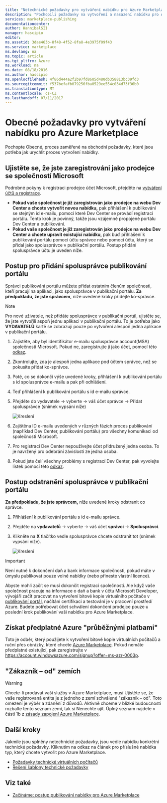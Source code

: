 ```yaml
---
title: "Netechnické požadavky pro vytváření nabídku pro Azure Marketplace | Microsoft Docs"
description: "Pochopili požadavky na vytvoření a nasazení nabídku pro Azure Marketplace pro ostatní k nákupu."
services: marketplace-publishing
documentationcenter: 
author: HannibalSII
manager: hascipio
editor: 
ms.assetid: 3dae463b-8f48-4f52-8fa8-4e3975f09f43
ms.service: marketplace
ms.devlang: na
ms.topic: article
ms.tgt_pltfrm: Azure
ms.workload: na
ms.date: 08/18/2016
ms.author: hascipio
ms.openlocfilehash: 4f86d444a2f2b97fd8605d480db358813bc39fd3
ms.sourcegitcommit: f537befafb079256fba0529ee554c034d73f36b0
ms.translationtype: MT
ms.contentlocale: cs-CZ
ms.lasthandoff: 07/11/2017
---
```

# <a name="general-prerequisites-for-creating-an-offer-for-the-azure-marketplace"></a>Obecné požadavky pro vytváření nabídku pro Azure Marketplace
Pochopte Obecné, proces zaměřené na obchodní požadavky, které jsou potřeba jak urychlit proces vytvoření nabídky.

## <a name="ensure-that-you-are-registered-as-a-seller-with-microsoft"></a>Ujistěte se, že jste zaregistrováni jako prodejce se společností Microsoft
Podrobné pokyny k registraci prodejce účet Microsoft, přejděte na [vytváření účtů a registrace](marketplace-publishing-accounts-creation-registration.md).

* **Pokud vaše společnost je již zaregistrován jako prodejce na webu Dev Center a chcete vytvořit novou nabídku,** pak přihlášení k publikování se stejným id e-mailu, pomocí které Dev Center se provádí registraci portálu. Tento krok je povinný, takže jsou vzájemně propojené portálu Dev Center a publikování.
* **Pokud vaše společnost je již zaregistrován jako prodejce na webu Dev Center a chcete upravit existující nabídku,** pak buď přihlášení k publikování portálu pomocí účtu správce nebo pomocí účtu, který se přidal jako spolusprávce v publikační portálu. Postup přidání spolusprávce účtu je uveden níže.

## <a name="steps-to-add-a-co-admin-in-the-publishing-portal"></a>Postup pro přidání spolusprávce publikování portálu
Správci publikování portálu můžete přidat ostatním členům společnosti, kteří pracují na aplikaci, jako spolusprávce v publikační portálu. **Za předpokladu, že jste správcem,** níže uvedené kroky přidejte ko-správce.

> [!NOTE]
> Pro nové uživatele, než přidáte spolusprávce v publikační portál, ujistěte se, že jste vytvořili aspoň jednu aplikaci v publikační portálu. To je potřeba jako **VYDAVATELŮ** kartě se zobrazují pouze po vytvoření alespoň jedna aplikace v publikační portálu.
> 
> 

1. Zajistěte, aby byl identifikátor e-mailu spolusprávce account(MSA) společnosti Microsoft. Pokud ne, zaregistrujte ji jako účet, pomocí této [odkaz](https://signup.live.com/signup?uaid=0089f09ccae94043a0f07c2aaf928831&lic=1).
2. Zkontrolujte, zda je alespoň jedna aplikace pod účtem správce, než se pokusíte přidat ko-správce.
3. Poté, co se dokončí výše uvedené kroky, přihlášení k publikování portálu s id spolusprávce e-mailu a pak při odhlášení.
4. Teď přihlášení k publikování portálu s id e-mailu správce.
5. Přejděte do vydavatele -> vyberte -> váš účet správce -> Přidat spolusprávce (snímek vypsáni níže)
   
    ![Kreslení](media/marketplace-publishing-pre-requisites/imgAddAdmin_05.png)
6. Zajištěna ID e-mailu uvedených v různých fázích proces publikování (například Dev Center, publikování portálu) pro všechny komunikaci od společnosti Microsoft.
7. Pro registraci Dev Center nepoužívejte účet přidružený jedna osoba. To je navržený pro odebrání závislostí ze jedna osoba.
8. Pokud jste čelí všechny problémy s registrací Dev Center, pak vyvolejte lístek pomocí této [odkaz](https://developer.microsoft.com/en-us/windows/support).

## <a name="steps-to-delete-a-co-admin-in-the-publishing-portal"></a>Postup odstranění spolusprávce v publikační portálu
**Za předpokladu, že jste správcem,** níže uvedené kroky odstranit co správce.

1. Přihlášení k publikování portálu s id e-mailu správce.
2. Přejděte na **vydavatelů** -> vyberte -> váš účet **správci** -> **Spolusprávci**.
3. Klikněte na **X** tlačítko vedle spolusprávce chcete odstranit tot (snímek vypsáni níže).
   
    ![Kreslení](media/marketplace-publishing-pre-requisites/imgDeleteAdmin_03.png)

> [!IMPORTANT]
> Není nutné k dokončení daň a bank informace společnosti, pokud máte v úmyslu publikovat pouze volné nabídky (nebo přineste vlastní licence).
> 
> Abyste mohli začít se musí dokončit registraci společnosti. Ale když vaše společnost pracuje na informace o daň a bank v účtu Microsoft Developer, vývojáři začít pracovat na vytvoření bitové kopie virtuálního počítače v [publikování portál](https://publish.windowsazure.com), načítání certifikaci a testování je v pracovní prostředí Azure. Budete potřebovat účet schválení dokončení prodejce pouze u poslední krok publikování vaši nabídku pro Azure Marketplace.
> 
> 

## <a name="acquire-an-azure-pay-as-you-go-subscription"></a>Získat předplatné Azure "průběžnými platbami"
Toto je odběr, který použijete k vytvoření bitové kopie virtuálních počítačů a ruční přes obrázky, které chcete [Azure Marketplace](https://azure.microsoft.com/marketplace/). Pokud nemáte předplatné existující, pak zaregistrujte v https://account.windowsazure.com/signup?offer=ms-azr-0003p.

## <a name="sell-from-countries"></a>"Zákazník – od" zemích
> [!WARNING]
> Chcete-li prodávat vaší služby v Azure Marketplace, musí Ujistěte se, že vaše registrovaná entita je z jednoho z zemí schválené "zákazník – od". Toto omezení je výběr a zdanění z důvodů. Aktivně chceme v blízké budoucnosti rozbalte tento seznam zemí, tak si Nenechte ujít. Úplný seznam najdete v části 1b z [zásady zapojení Azure Marketplace](http://go.microsoft.com/fwlink/?LinkID=526833).
> 
> 

## <a name="next-steps"></a>Další kroky
Jakmile jsou splněny netechnické požadavky, jsou vedle nabídku konkrétní technické požadavky. Kliknutím na odkaz na článek pro příslušné nabídka typ, který chcete vytvořit pro Azure Marketplace.

* [Požadavky technické virtuálních počítačů](marketplace-publishing-vm-image-creation-prerequisites.md)
* [Řešení šablony technické požadavky](marketplace-publishing-solution-template-creation-prerequisites.md)

## <a name="see-also"></a>Viz také
* [Začínáme: postup publikování nabídky pro Azure Marketplace](marketplace-publishing-getting-started.md)

